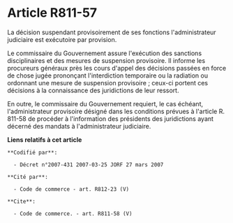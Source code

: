 # Article R811-57

La décision suspendant provisoirement de ses fonctions l'administrateur judiciaire est exécutoire par provision.

Le commissaire du Gouvernement assure l'exécution des sanctions disciplinaires et des mesures de suspension provisoire. Il
informe les procureurs généraux près les cours d'appel des décisions passées en force de chose jugée prononçant
l'interdiction temporaire ou la radiation ou ordonnant une mesure de suspension provisoire ; ceux-ci portent ces décisions à
la connaissance des juridictions de leur ressort.

En outre, le commissaire du Gouvernement requiert, le cas échéant, l'administrateur provisoire désigné dans les conditions
prévues à l'article R. 811-58 de procéder à l'information des présidents des juridictions ayant décerné des mandats à
l'administrateur judiciaire.

**Liens relatifs à cet article**

	**Codifié par**:

	  - Décret n°2007-431 2007-03-25 JORF 27 mars 2007

	**Cité par**:

	  - Code de commerce - art. R812-23 (V)

	**Cite**:

	  - Code de commerce. - art. R811-58 (V)
